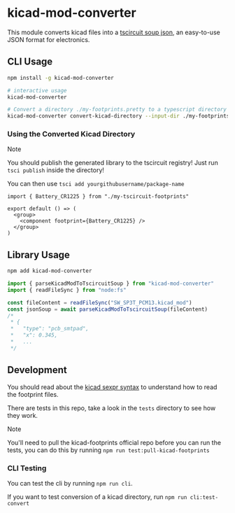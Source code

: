 # kicad-mod-converter

This module converts kicad files into a [tscircuit soup json](https://docs.tscircuit.com/quickstart), an easy-to-use JSON format for electronics.

## CLI Usage

```bash
npm install -g kicad-mod-converter
```

```bash
# interactive usage
kicad-mod-converter
```

```bash
# Convert a directory ./my-footprints.pretty to a typescript directory
kicad-mod-converter convert-kicad-directory --input-dir ./my-footprints.pretty --output-dir ./my-tscircuit-footprints
```

### Using the Converted Kicad Directory

> [!NOTE]
> You should publish the generated library to the tscircuit registry! Just run `tsci publish` inside the directory!
>
> You can then use `tsci add yourgithubusername/package-name`

```tsx
import { Battery_CR1225 } from "./my-tscircuit-footprints"

export default () => (
  <group>
    <component footprint={Battery_CR1225} />
  </group>
)
```

## Library Usage

```bash
npm add kicad-mod-converter
```

```ts
import { parseKicadModToTscircuitSoup } from "kicad-mod-converter"
import { readFileSync } from "node:fs"

const fileContent = readFileSync("SW_SP3T_PCM13.kicad_mod")
const jsonSoup = await parseKicadModToTscircuitSoup(fileContent)
/*
 * {
 *   "type": "pcb_smtpad",
 *   "x": 0.345,
 *   ...
 */
```

## Development

You should read about the [kicad sexpr syntax](https://dev-docs.kicad.org/en/file-formats/sexpr-intro/) to understand how to read the footprint files.

There are tests in this repo, take a look in the `tests` directory to see how they work.

> [!NOTE]
> You'll need to pull the kicad-footprints official repo before you can run the
> tests, you can do this by running `npm run test:pull-kicad-footprints`

### CLI Testing

You can test the cli by running `npm run cli`.

If you want to test conversion of a kicad directory, run `npm run cli:test-convert`

